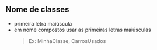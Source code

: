 ## Nome de classes

- primeira letra maiúscula
- em nome compostos usar as primeiras letras maiúsculas
  > Ex: MinhaClasse, CarrosUsados

